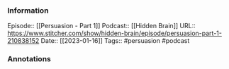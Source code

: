 ### Information

Episode:: [[Persuasion - Part 1]]
Podcast:: [[Hidden Brain]]
URL:: https://www.stitcher.com/show/hidden-brain/episode/persuasion-part-1-210838152
Date:: [[2023-01-16]]
Tags:: #persuasion 
#podcast


### Annotations

